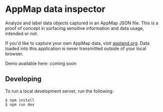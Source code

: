 # AppMap data inspector
Analyze and label data objects captured in an AppMap JSON file. This is a proof of concept in surfacing sensitive information and data usage, intended or not.

If you'd like to capture your own AppMap data, visit [appland.org](https://appland.org/#recording-clients). Data loaded into this application is never transmitted outside of your local browser.

Demo available here: coming soon

## Developing
To run a local development server, run the following:
```
$ npm install
$ npm run dev
```
